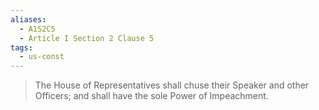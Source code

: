 ```yaml
---
aliases:
  - A1S2C5
  - Article I Section 2 Clause 5
tags:
  - us-const
---
```

> The House of Representatives shall chuse their Speaker and other Officers; and shall have the sole Power of Impeachment.

